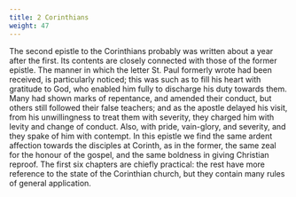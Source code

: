 ```yaml
---
title: 2 Corinthians
weight: 47
---
```


The second epistle to the Corinthians probably was written about a year after the first. Its contents are closely connected with those of the former epistle. The manner in which the letter St. Paul formerly wrote had been received, is particularly noticed; this was such as to fill his heart with gratitude to God, who enabled him fully to discharge his duty towards them. Many had shown marks of repentance, and amended their conduct, but others still followed their false teachers; and as
  the apostle delayed his visit, from his unwillingness to treat them with severity, they charged him with levity and change of conduct. Also, with pride, vain-glory, and severity, and they spake of him with contempt. In this epistle we find the same ardent affection towards the disciples at Corinth, as in the former, the same zeal for the honour of the gospel, and the same boldness in giving Christian reproof. The first six chapters are chiefly practical: the rest have more reference to the
  state of the Corinthian church, but they contain many rules of general application.

